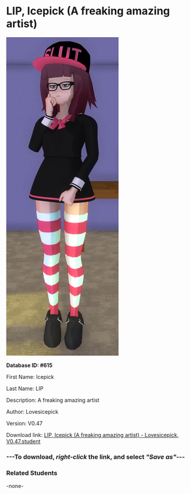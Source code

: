 # LIP, Icepick (A freaking amazing artist)

<img src="Files/LIP, Icepick (A freaking amazing artist).png" title="LIP, Icepick (A freaking amazing artist) - Lovesicepick, V0.47">

**Database ID: #615**

First Name: Icepick

Last Name: LIP

Description: A freaking amazing artist

Author: Lovesicepick

Version: V0.47

Download link: <a href="https://raw.githubusercontent.com/Arbiter1223/Daigaku-Gurashi-Custom-Students/master/Students/Files/LIP%2C%20Icepick%20(A%20freaking%20amazing%20artist)%20-%20Lovesicepick%2C%20V0.47.student">LIP, Icepick (A freaking amazing artist) - Lovesicepick, V0.47.student</a>

### ---**To download, _right-click_ the link, and select _"Save as"_**---

### Related Students

-none-
